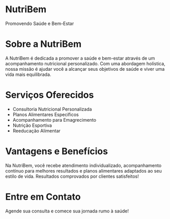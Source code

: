 # NutriBem
Promovendo Saúde e Bem-Estar

# Sobre a NutriBem
A NutriBem é dedicada a promover a saúde e bem-estar através de um acompanhamento nutricional personalizado. Com uma abordagem holística, nossa missão é ajudar você a alcançar seus objetivos de saúde e viver uma vida mais equilibrada.

# Serviços Oferecidos
* Consultoria Nutricional Personalizada
* Planos Alimentares Específicos
* Acompanhamento para Emagrecimento
* Nutrição Esportiva
* Reeducação Alimentar

# Vantagens e Benefícios
  
Na NutriBem, você recebe atendimento individualizado, acompanhamento contínuo para melhores resultados e planos alimentares adaptados ao seu estilo de vida. Resultados comprovados por clientes satisfeitos!

# Entre em Contato
Agende sua consulta e comece sua jornada rumo à saúde!
